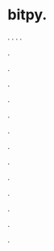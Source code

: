 # bitpy.
.
.
.
.












.






















































.
























.



























.

















































































.































































.































































































.















.


































































.
























































































.




.






.




















.
